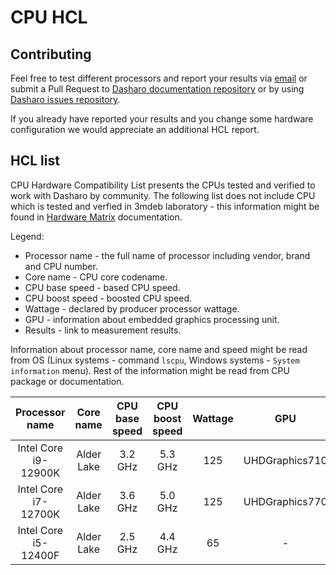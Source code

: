 # CPU HCL

## Contributing

Feel free to test different processors and report your results via
[email](mailto:contact@dasharo.com) or submit a Pull Request to
[Dasharo documentation repository](https://github.com/Dasharo/docs) or by using
[Dasharo issues repository](https://github.com/Dasharo/dasharo-issues/issues).

If you already have reported your results and you change some hardware
configuration we would appreciate an additional HCL report.

## HCL list

CPU Hardware Compatibility List presents the CPUs tested and verified
to work with Dasharo by community. The following list does not include CPU
which is tested and verfied in 3mdeb laboratory - this information might be
found in [Hardware Matrix](hardware-matrix.md) documentation.

Legend:
* Processor name - the full name of processor including vendor, brand and
    CPU number.
* Core name - CPU core codename.
* CPU base speed - based CPU speed.
* CPU boost speed - boosted CPU speed.
* Wattage - declared by producer processor wattage.
* GPU - information about embedded graphics processing unit.
* Results - link to measurement results.

Information about processor name, core name and speed might be read from OS
(Linux systems - command `lscpu`, Windows systems - `System information` menu).
Rest of the information might be read from CPU package or documentation.

| Processor name       | Core name   | CPU base speed | CPU boost speed | Wattage | GPU             | Results                |
|:--------------------:|:-----------:|:--------------:|:---------------:|:-------:|:---------------:|:----------------------:|
| Intel Core i9-12900K | Alder Lake  | 3.2 GHz        | 5.3 GHz         | 125     | UHDGraphics710  | [Qubes HCL reports][1] |
| Intel Core i7-12700K | Alder Lake  | 3.6 GHz        | 5.0 GHz         | 125     | UHDGraphics770  | [Qubes HCL reports][2] |
| Intel Core i5-12400F | Alder Lake  | 2.5 GHz        | 4.4 GHz         | 65      | -               |                        |

[1]: <https://forum.qubes-os.org/t/msi-pro-z690-a-wifi-ddr4-with-alder-lake-12900k/11490/6>
[2]: <https://www.qubes-os.org/hcl/#msi_ms-7d25_i7-12700k_alder-lake_integrated-graphics-uhd-770-geforce-gtx-1080-ti>
